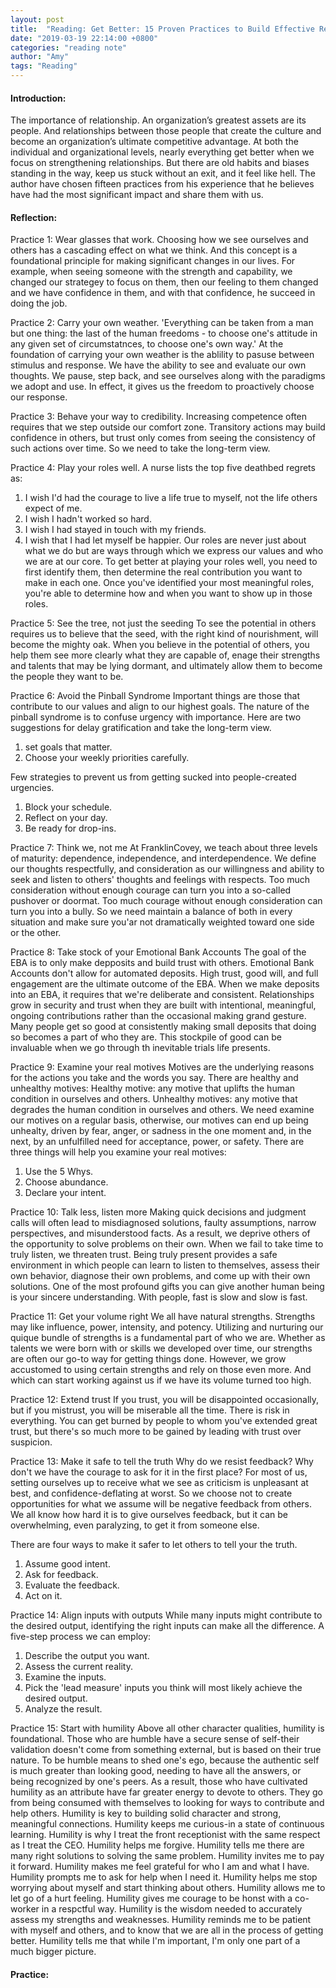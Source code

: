 ```yaml
---
layout: post
title:  "Reading: Get Better: 15 Proven Practices to Build Effective Relationships at Work by Todd Davis"
date: "2019-03-19 22:14:00 +0800"
categories: "reading note"
author: "Amy"
tags: "Reading"
---    
```



#### Introduction:
The importance of relationship. An organization’s greatest assets are its people. And relationships between those people that create the culture and become an organization’s ultimate competitive advantage. At both the individual and organizational levels, nearly everything get better when we focus on strengthening relationships. But there are old habits and biases standing in the way, keep us stuck without an exit, and it feel like hell. The author have chosen fifteen practices from his experience that he believes have had the most significant impact and share them with us.

#### Reflection:
Practice 1: Wear glasses that work.
Choosing how we see ourselves and others has a cascading effect on what we think. And this concept is a foundational principle for making significant changes in our lives. For example, when seeing someone with the strength and capability, we changed our strategey to focus on them, then our feeling to them changed and we have confidence in them, and with that confidence, he succeed in doing the job.

Practice 2: Carry your own weather.
'Everything can be taken from a man but one thing: the last of the human freedoms - to choose one's attitude in any given set of circumstatnces, to choose one's own way.'
At the foundation of carrying your own weather is the ablility to pasuse between stimulus and response. We have the ability to see and evaluate our own thoughts. We pause, step back, and see ourselves along with the paradigms we adopt and use. In effect, it gives us the freedom to proactively choose our response.

Practice 3: Behave your way to credibility.
Increasing competence often requires that we step outside our comfort zone. Transitory actions may build confidence in others, but trust only comes from seeing the consistency of such actions over time. So we need to take the long-term view.

Practice 4: Play your roles well.
A nurse lists the top five deathbed regrets as:
1. I wish I'd had the courage to live a life true to myself, not the life others expect of me.
2. I wish I hadn't worked so hard.
3. I wish I had stayed in touch with my friends.
4. I wish that I had let myself be happier.
Our roles are never just about what we do but are ways through which we express our values and who we are at our core.
To get better at playing your roles well, you need to first identify them, then determine the real contribution you want to make in each one. Once you've identified your most meaningful roles, you're able to determine how and when you want to show up in those roles.

Practice 5: See the tree, not just the seeding
To see the potential in others requires us to believe that the seed, with the right kind of nourishment, will become the mighty oak. When you believe in the potential of others, you help them see more clearly what they are capable of, enage their strengths and talents that may be lying dormant, and ultimately allow them to become the people they want to be.

Practice 6: Avoid the Pinball Syndrome
Important things are those that contribute to our values and align to our highest goals. The nature of the pinball syndrome is to confuse urgency with importance. 
Here are two suggestions for delay gratification and take the long-term view.
1. set goals that matter.
2. Choose your weekly priorities carefully.

Few strategies to prevent us from getting sucked into people-created urgencies.
1. Block your schedule.
2. Reflect on your day.
3. Be ready for drop-ins.

Practice 7: Think we, not me
At FranklinCovey, we teach about three levels of maturity: dependence, independence, and interdependence. 
We define our thoughts respectfully, and consideration as our willingness and ability to seek and listen to others' thoughts and feelings with respects. Too much consideration without enough courage can turn you into a so-called pushover or doormat. Too much courage without enough consideration can turn you into a bully. So we need maintain a balance of both in every situation and make sure you'ar not dramatically weighted toward one side or the other.

Practice 8: Take stock of your Emotional Bank Accounts
The goal of the EBA is to only make depposits and build trust with others. Emotional Bank Accounts don't allow for automated deposits. High trust, good will, and full engagement are the ultimate outcome of the EBA. 
When we make deposits into an EBA, it requires that we're deliberate and consistent. Relationships grow in security and trust when they are built with intentional, meaningful, ongoing contributions rather than the occasional making grand gesture. Many people get so good at consistently making small deposits that doing so becomes a part of who they are. This stockpile of good can be invaluable when we go through th inevitable trials life presents.

Practice 9: Examine your real motives
Motives are the underlying reasons for the actions you take and the words you say. There are healthy and unhealthy motives:
Healthy motive: any motive that uplifts the human condition in ourselves and others.
Unhealthy motives: any motive that degrades the human condition in ourselves and others.
We need examine our motives on a regular basis, otherwise, our motives can end up being unhealty, driven by fear, anger, or sadness in the one moment and, in the next, by an unfulfilled need for acceptance, power, or safety.
There are three things will help you examine your real motives:
1. Use the 5 Whys.
2. Choose abundance.
3. Declare your intent.

Practice 10: Talk less, listen more
Making quick decisions and judgment calls will often lead to misdiagnosed solutions, faulty assumptions, narrow perspectives, and misunderstood facts. As a result, we deprive others of the opportunity to solve problems on their own. When we fail to take time to truly listen, we threaten trust.
Being truly present provides a safe environment in which people can learn to listen to themselves, assess their own behavior, diagnose their own problems, and come up with their own solutions.
One of the most profound gifts you can give another human being is your sincere understanding. With people, fast is slow and slow is fast.

Practice 11: Get your volume right
We all have natural strengths. Strengths may like influence, power, intensity, and potency. Utilizing and nurturing our quique bundle of strengths is a fundamental part of who we are. Whether as talents we were born with or skills we developed over time, our strengths are often our go-to way for getting things done. 
However, we grow accustomed to using certain strengths and rely on those even more. And which can start working against us if we have its volume turned too high.

Practice 12: Extend trust
If you trust, you will be disappointed occasionally, but if you mistrust, you will be miserable all the time.
There is risk in everything. You can get burned by people to whom you've extended great trust, but there's so much more to be gained by leading with trust over suspicion.

Practice 13: Make it safe to tell the truth
Why do we resist feedback? Why don't we have the courage to ask for it in the first place? For most of us, setting ourselves up to receive what we see as criticism is unpleasant at best, and confidence-deflating at worst. So we choose not to create opportunities for what we assume will be negative feedback from others. We all know how hard it is to give ourselves feedback, but it can be overwhelming, even paralyzing, to get it from someone else.

There are four ways to make it safer to let others to tell your the truth.
1. Assume good intent.
2. Ask for feedback.
3. Evaluate the feedback.
4. Act on it.

Practice 14: Align inputs with outputs
While many inputs might contribute to the desired output, identifying the right inputs can make all the difference. 
A five-step process we can employ:
1. Describe the output you want.
2. Assess the current reality.
3. Examine the inputs.
4. Pick the 'lead measure' inputs you think will most likely achieve the desired output.
5. Analyze the result. 

Practice 15: Start with humility
Above all other character qualities, humility is foundational. 
Those who are humble have a secure sense of self-their validation doesn't come from something external, but is based on their true nature. To be humble means to shed one's ego, because the authentic self is much greater than looking good, needing to have all the answers, or being recognized by one's peers. As a result, those who have cultivated humility as an attribute have far greater energy to devote to others. They go from being consumed with themselves to looking for ways to contribute and help others. Humility is key to building solid character and strong, meaningful connections.
Humility keeps me curious-in a state of continuous learning. Humility is why I treat the front receptionist with the same respect as I treat the CEO. Humility helps me forgive. Humility tells me there are many right solutions to solving the same problem. Humility invites me to pay it forward. Humility makes me feel grateful for who I am and what I have. Humility prompts me to ask for help when I need it. Humility helps me stop worrying about myself and start thinking about others. Humility allows me to let go of a hurt feeling. Humility gives me courage to be honst with a co-worker in a respctful way. Humility is the wisdom needed to accurately assess my strengths and weaknesses. Humility reminds me to be patient with myself and others, and to know that we are all in the process of getting better. Humility tells me that while I'm important, I'm only one part of a much bigger picture.
#### Practice: